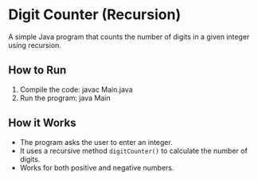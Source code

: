 # Digit Counter (Recursion)

A simple Java program that counts the number of digits in a given integer using recursion.

## How to Run
1. Compile the code:
   javac Main.java
2. Run the program:
   java Main

## How it Works
- The program asks the user to enter an integer.
- It uses a recursive method `digitCounter()` to calculate the number of digits.
- Works for both positive and negative numbers.